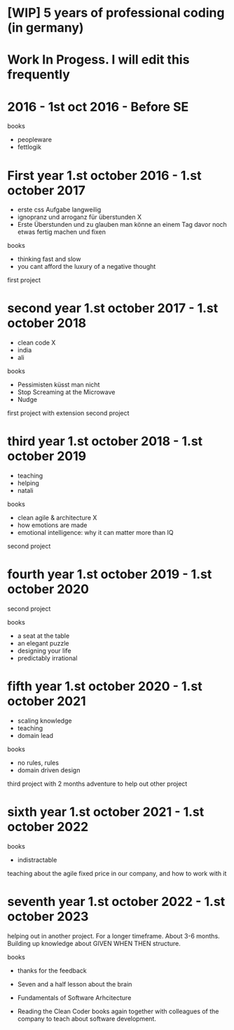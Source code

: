 # [WIP] 5 years of professional coding (in germany)

# Work In Progess. I will edit this frequently

# 2016 - 1st oct 2016 - Before SE

books
- peopleware
- fettlogik

# First year 1.st october 2016 - 1.st october 2017

- erste css Aufgabe langweilig
- ignopranz und arroganz für überstunden X
- Erste Überstunden und zu glauben man könne an einem Tag davor noch etwas fertig machen und fixen

books
- thinking fast and slow
- you cant afford the luxury of a negative thought

first project

# second year 1.st october 2017 - 1.st october 2018

- clean code X
- india
- ali

books
- Pessimisten küsst man nicht
- Stop Screaming at the Microwave
- Nudge

first project with extension second project

# third year 1.st october 2018 - 1.st october 2019

- teaching
- helping
- natali

books
- clean agile & architecture X
- how emotions are made
- emotional intelligence: why it can matter more than IQ

second project

# fourth year 1.st october 2019 - 1.st october 2020

second project

books
- a seat at the table
- an elegant puzzle
- designing your life
- predictably irrational

# fifth year 1.st october 2020 - 1.st october 2021

- scaling knowledge
- teaching
- domain lead

books
- no rules, rules
- domain driven design


third project with 2 months adventure to help out other project

# sixth year 1.st october 2021 - 1.st october 2022

books
- indistractable

teaching about the agile fixed price in our company, and how to work with it

# seventh year 1.st october 2022 - 1.st october 2023

helping out in another project. For a longer timeframe. About 3-6 months. Building up knowledge about GIVEN WHEN THEN structure.

books
- thanks for the feedback
- Seven and a half lesson about the brain
- Fundamentals of Software Arhcitecture

- Reading the Clean Coder books again together with colleagues of the company to teach about software development.
